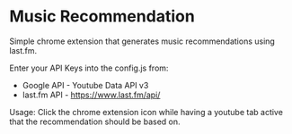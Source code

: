 # Music Recommendation
Simple chrome extension that generates music recommendations using last.fm.

Enter your API Keys into the config.js from:
- Google API - Youtube Data API v3
- last.fm API - https://www.last.fm/api/

Usage:
  Click the chrome extension icon while having a youtube tab active that the recommendation should be based on.
